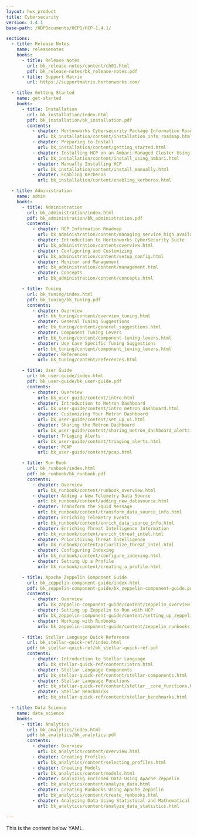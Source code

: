 ```yaml
---
layout: hwx_product
title: Cybersecurity
version: 1.4.1
base-path: /HDPDocuments/HCP1/HCP-1.4.1/

sections:
  - title: Release Notes
    name: releasenotes
    books:
      - title: Release Notes
        url: bk_release-notes/content/ch01.html
        pdf: bk_release-notes/bk_release-notes.pdf
      - title: Support Matrix
        url: https://supportmatrix.hortonworks.com/

  - title: Getting Started
    name: get-started
    books:
      - title: Installation
        url: bk_installation/index.html
        pdf: bk_installation/bk_installation.pdf
        contents:
          - chapter: Hortonworks Cybersecurity Package Information Roadmap
            url: bk_installation/content/installation_info_roadmap.html
          - chapter: Preparing to Install
            url: bk_installation/content/getting_started.html
          - chapter: Installing HCP on an Ambari-Managed Cluster Using Ambari
            url: bk_installation/content/install_using_ambari.html
          - chapter: Manually Installing HCP
            url: bk_installation/content/install_manually.html
          - chapter: Enabling Kerberos
            url: bk_installation/content/enabling_kerberos.html

  - title: Administration
    name: admin
    books:
      - title: Administration
        url: bk_administration/index.html
        pdf: bk_administration/bk_administration.pdf
        contents:
          - chapter: HCP Information Roadmap
            url: bk_administration/content/managing_service_high_availability.html
          - chapter: Introduction to Hortonworks CyberSecurity Suite
            url: bk_administration/content/overview.html
          - chapter: Configuring and Customizing
            url: bk_administration/content/setup_config.html
          - chapter: Monitor and Management
            url: bk_administration/content/management.html
          - chapter: Concepts
            url: bk_administration/content/concepts.html

      - title: Tuning
        url: bk_tuning/index.html
        pdf: bk_tuning/bk_tuning.pdf
        contents:
          - chapter: Overview
            url: bk_tuning/content/overview_tuning.html
          - chapter: General Tuning Suggestions
            url: bk_tuning/content/general_suggestions.html
          - chapter: Component Tuning Levers
            url: bk_tuning/content/component-tuning-levers.html
          - chapter: Use Case Specific Tuning Suggestions
            url: bk_tuning/content/component_tuning_levers.html
          - chapter: References
            url: bk_tuning/content/references.html

      - title: User Guide
        url: bk_user-guide/index.html
        pdf: bk_user-guide/bk_user-guide.pdf
        contents:
          - chapter: Overview
            url: bk_user-guide/content/intro.html
          - chapter: Introduction to Metron Dashboard
            url: bk_user-guide/content/intro_metron_dashboard.html
          - chapter: Customizing Your Metron Dashboard
            url: bk_user-guide/content/set_up_ui.html
          - chapter: Sharing the Metron Dashboard
            url: bk_user-guide/content/sharing_metron_dashboard_alerts.html
          - chapter: Triaging Alerts
            url: bk_user-guide/content/triaging_alerts.html
          - chapter: PCAP
            url: bk_user-guide/content/pcap.html

      - title: Run Book
        url: bk_runbook/index.html
        pdf: bk_runbook/bk_runbook.pdf
        contents:
          - chapter: Overview
            url: bk_runbook/content/runbook_overview.html
          - chapter: Adding a New Telemetry Data Source
            url: bk_runbook/content/adding_new_datasource.html
          - chapter: Transform the Squid Message
            url: bk_runbook/content/transform_data_source_info.html
          - chapter: Enriching Telemetry Events
            url: bk_runbook/content/enrich_data_source_info.html
          - chapter: Enriching Threat Intelligence Information
            url: bk_runbook/content/enrich_threat_intel.html
          - chapter: Prioritizing Threat Intelligence
            url: bk_runbook/content/prioritize_threat_intel.html
          - chapter: Configuring Indexing
            url: bk_runbook/content/configure_indexing.html
          - chapter: Setting Up a Profile
            url: bk_runbook/content/creating_a_profile.html

      - title: Apache Zeppelin Component Guide
        url: bk_zeppelin-component-guide/index.html
        pdf: bk_zeppelin-component-guide/bk_zeppelin-component-guide.pdf
        contents:
          - chapter: Overview
            url: bk_zeppelin-component-guide/content/zeppelin_overview.html
          - chapter: Setting up Zeppelin to Run with HCP
            url: bk_zeppelin-component-guide/content/setting_up_zeppelin_metron.html
          - chapter: Working with Runbooks
            url: bk_zeppelin-component-guide/content/zeppelin_runbooks.html

      - title: Stellar Language Quick Reference
        url: bk_stellar-quick-ref/index.html
        pdf: bk_stellar-quick-ref/bk_stellar-quick-ref.pdf
        contents:
          - chapter: Introduction to Stellar Language
            url: bk_stellar-quick-ref/content/intro.html
          - chapter: Stellar Language Components
            url: bk_stellar-quick-ref/content/stellar-components.html
          - chapter: Stellar Language Functions
            url: bk_stellar-quick-ref/content/stellar__core_functions.html
          - chapter: Stellar Benchmarks
            url: bk_stellar-quick-ref/content/stellar_benchmarks.html

  - title: Data Science
    name: data_science
    books:
      - title: Analytics
        url: bk_analytics/index.html
        pdf: bk_analytics/bk_analytics.pdf
        contents:
          - chapter: Overview
            url: bk_analytics/content/overview.html
          - chapter: Creating Profiles
            url: bk_analytics/content/selecting_profiles.html
          - chapter: Creating Models
            url: bk_analytics/content/models.html
          - chapter: Analyzing Enriched Data Using Apache Zeppelin
            url: bk_analytics/content/analyze_data.html
          - chapter: Creating Runbooks Using Apache Zeppelin
            url: bk_analytics/content/create_runbooks.html
          - chapter: Analyzing Data Using Statistical and Mathematical Functions
            url: bk_analytics/content/analyze_data_statistics.html

---
```


This is the content below YAML.
